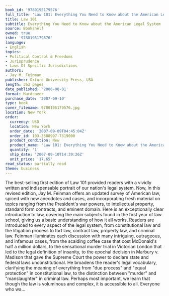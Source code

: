 ```yaml
---
book_id: '9780195179576'
full_title: 'Law 101: Everything You Need to Know about the American Legal System'
title: Law 101
subtitle: Everything You Need to Know about the American Legal System
source: Bookshelf
owned: true
isbn: '9780195179576'
language:
- English
topics:
- Political Control & Freedoms
- Jurisprudence
- Laws Of Specific Jurisdictions
authors:
- Jay M. Feinman
publisher: Oxford University Press, USA
length: 363 pages
date_published: '2006-08-01'
format: Hardcover
purchase_date: '2007-09-10'
type: book
cover_filename: 9780195179576.jpg
location: New York
order:
  currency: USD
  location: New York
  order_date: '2007-09-09T04:45:04Z'
  order_id: 103-3588997-7319000
  product_condition: New
  product_name: 'Law 101: Everything You Need to Know about the American Legal System'
  quantity: '1'
  ship_date: '2007-09-10T14:39:26Z'
  unit_price: '17.65'
read_status: partially read
theme: business
---
```

The best-selling first edition of Law 101 provided readers with a vividly written and indispensable portrait of our nation's legal system. Now, in this revised edition, Jay M. Feinman offers an updated survey of American law, spiced with new anecdotes and cases, and incorporating fresh material on topics ranging from the President's war powers, to intellectual property, standard form contracts, and eminent domain.
Here is an exceptionally clear introduction to law, covering the main subjects found in the first year of law school, giving us a basic understanding of how it all works. Readers are introduced to every aspect of the legal system, from constitutional law and the litigation process to tort law, contract law, property law, and criminal law. Feinman illuminates each discussion with many intriguing, outrageous, and infamous cases, from the scalding coffee case that cost McDonald's half a million dollars, to the sensational murder trial in Victorian London that led to the legal definition of insanity, to the epochal decision in Marbury v. Madison that gave the Supreme Court the power to declare state and federal laws unconstitutional. He broadens the reader's legal vocabulary, clarifying the meaning of everything from "due process" and "equal protection" in constitutional law, to the distinction between "murder" and "manslaughter" in criminal law. Perhaps most important, we learn that though the law is voluminous and complex, it is accessible to all.
Everyone who wa...

